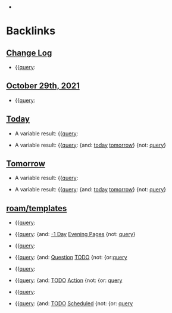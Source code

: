 - 

# Backlinks
## [Change Log](<Change Log.md>)
- {{[query](<query.md>):

## [October 29th, 2021](<October 29th, 2021.md>)
- {{[query](<query.md>):

## [Today](<Today.md>)
- A variable result: {{[query](<query.md>):

- A variable result: {{[query](<query.md>): {and: [today](<today.md>) [tomorrow](<tomorrow.md>)} {not: [query](<query.md>)}

## [Tomorrow](<Tomorrow.md>)
- A variable result: {{[query](<query.md>):

- A variable result: {{[query](<query.md>): {and: [today](<today.md>) [tomorrow](<tomorrow.md>)} {not: [query](<query.md>)}

## [roam/templates](<roam/templates.md>)
- {{[query](<query.md>):

- {{[query](<query.md>): {and: [-1 Day](<-1 Day.md>) [Evening Pages](<Evening Pages.md>) {not: [query](<query.md>)}

- {{[query](<query.md>):

- {{[query](<query.md>): {and: [Question](<Question.md>) [TODO](<TODO.md>) {not: {or:[query](<query.md>)

-  {{[query](<query.md>):

-  {{[query](<query.md>): {and: [TODO](<TODO.md>) [Action](<Action.md>) {not: {or: [query](<query.md>)

- {{[query](<query.md>):

- {{[query](<query.md>): {and: [TODO](<TODO.md>) [Scheduled](<Scheduled.md>) {not: {or: [query](<query.md>)

